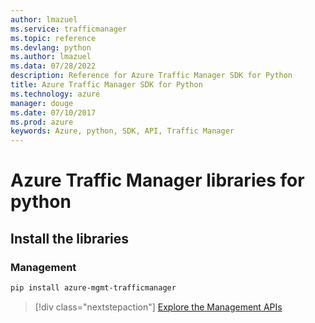 ```yaml
---
author: lmazuel
ms.service: trafficmanager
ms.topic: reference
ms.devlang: python
ms.author: lmazuel
ms.data: 07/28/2022
description: Reference for Azure Traffic Manager SDK for Python
title: Azure Traffic Manager SDK for Python
ms.technology: azure
manager: douge
ms.date: 07/10/2017
ms.prod: azure
keywords: Azure, python, SDK, API, Traffic Manager
---
```

# Azure Traffic Manager libraries for python

## Install the libraries

### Management

```bash
pip install azure-mgmt-trafficmanager
```

> [!div class="nextstepaction"]
> [Explore the Management APIs](/python/api/overview/azure/trafficmanager/management)